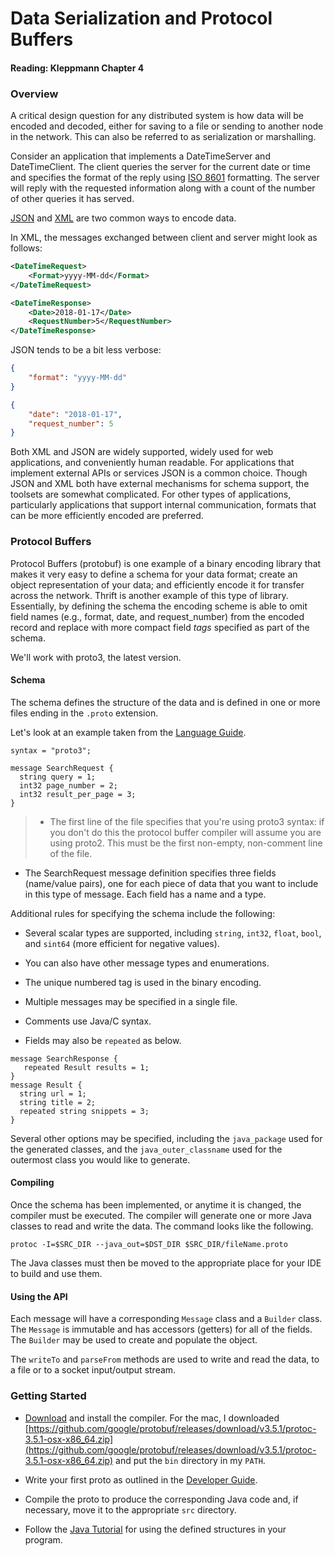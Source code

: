 Data Serialization and Protocol Buffers
=======================================

#### Reading: Kleppmann Chapter 4 

### Overview

A critical design question for any distributed system is how data will be encoded and decoded, either for saving to a file or sending to another node in the network. This can also be referred to as serialization or marshalling.

Consider an application that implements a DateTimeServer and DateTimeClient. The client queries the server for the current date or time and specifies the format of the reply using [ISO 8601](https://www.w3.org/TR/NOTE-datetime) formatting. The server will reply with the requested information along with a count of the number of other queries it has served.

[JSON](https://www.json.org/) and [XML](https://www.w3.org/XML/) are two common ways to encode data. 

In XML, the messages exchanged between client and server might look as follows:

```xml
<DateTimeRequest>
	<Format>yyyy-MM-dd</Format>
</DateTimeRequest>

<DateTimeResponse>
	<Date>2018-01-17</Date>
	<RequestNumber>5</RequestNumber>
</DateTimeResponse>
```

JSON tends to be a bit less verbose:

```json
{
	"format": "yyyy-MM-dd"
}

{
	"date": "2018-01-17",
	"request_number": 5
}
```

Both XML and JSON are widely supported, widely used for web applications, and conveniently human readable. For applications that implement external APIs or services JSON is a common choice. Though JSON and XML both have external mechanisms for schema support, the toolsets are somewhat complicated. For other types of applications, particularly applications that support internal communication, formats that can be more efficiently encoded are preferred.

### Protocol Buffers

Protocol Buffers (protobuf) is one example of a binary encoding library that makes it very easy to define a schema for your data format; create an object representation of your data; and efficiently encode it for transfer across the network. Thrift is another example of this type of library. Essentially, by defining the schema the encoding scheme is able to omit field names (e.g., format, date, and request_number) from the encoded record and replace with more compact field *tags* specified as part of the schema.

We'll work with proto3, the latest version.

#### Schema

The schema defines the structure of the data and is defined in one or more files ending in the `.proto` extension. 

Let's look at an example taken from the [Language Guide](https://developers.google.com/protocol-buffers/docs/proto3). 

```
syntax = "proto3";

message SearchRequest {
  string query = 1;
  int32 page_number = 2;
  int32 result_per_page = 3;
}
```

> - The first line of the file specifies that you're using proto3 syntax: if you don't do this the protocol buffer compiler will assume you are using proto2. This must be the first non-empty, non-comment line of the file.
- The SearchRequest message definition specifies three fields (name/value pairs), one for each piece of data that you want to include in this type of message. Each field has a name and a type.

Additional rules for specifying the schema include the following:

- Several scalar types are supported, including `string`, `int32`, `float`, `bool`, and `sint64` (more efficient for negative values).

- You can also have other message types and enumerations. 

- The unique numbered tag is used in the binary encoding.

- Multiple messages may be specified in a single file.

- Comments use Java/C syntax.

- Fields may also be `repeated` as below.

```
message SearchResponse {
   repeated Result results = 1;
}
message Result {
  string url = 1;
  string title = 2;
  repeated string snippets = 3;
}
```

Several other options may be specified, including the `java_package` used for the generated classes, and the `java_outer_classname` used for the outermost class you would like to generate.

#### Compiling

Once the schema has been implemented, or anytime it is changed, the compiler must be executed. The compiler will generate one or more Java classes to read and write the data. The command looks like the following.

```
protoc -I=$SRC_DIR --java_out=$DST_DIR $SRC_DIR/fileName.proto
```

The Java classes must then be moved to the appropriate place for your IDE to build and use them.

#### Using the API

Each message will have a corresponding `Message` class and a `Builder` class. The `Message` is immutable and has accessors (getters) for all of the fields. The `Builder` may be used to create and populate the object. 

The `writeTo` and `parseFrom` methods are used to write and read the data, to a file or to a socket input/output stream.

### Getting Started

* [Download](https://developers.google.com/protocol-buffers/) and install the compiler. For the mac, I downloaded [https://github.com/google/protobuf/releases/download/v3.5.1/protoc-3.5.1-osx-x86_64.zip](https://github.com/google/protobuf/releases/download/v3.5.1/protoc-3.5.1-osx-x86_64.zip) and put the `bin` directory in my `PATH`.
* Write your first proto as outlined in the [Developer Guide](https://developers.google.com/protocol-buffers/docs/overview). 

* Compile the proto to produce the corresponding Java code and, if necessary, move it to the appropriate `src` directory.
* Follow the [Java Tutorial](https://developers.google.com/protocol-buffers/docs/javatutorial) for using the defined structures in your program. 
